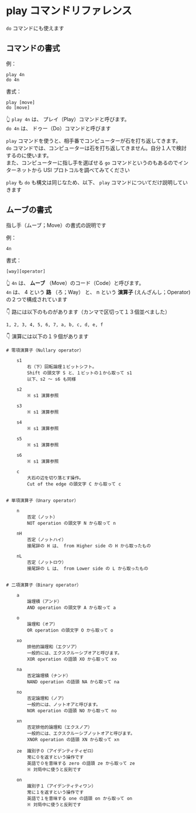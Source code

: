 # play コマンドリファレンス

`do` コマンドにも使えます


## コマンドの書式

例：  

```
play 4n
do 4n
```

書式：  

```
play [move]
do [move]
```

👆 `play 4n` は、 プレイ（Play）コマンドと呼びます。  
`do 4n` は、 ドゥー（Do）コマンドと呼びます  

`play` コマンドを使うと、相手番でコンピューターが石を打ち返してきます。  
`do` コマンドでは、コンピューターは石を打ち返してきません。自分１人で検討するのに使います。  
また、コンピューターに指し手を選ばせる `go` コマンドというのもあるのでインターネットから USI プロトコルを調べてみてください  

`play` も `do` も構文は同じなため、以下、 `play` コマンドについてだけ説明していきます  


## ムーブの書式

指し手（ムーブ；Move）の書式の説明です  

例：  

```
4n
```

書式：  

```
[way][operator]
```

👆 `4n` は、 **ムーブ** （Move）のコード（Code）と呼びます。  
`4n` は、 4 という **路** （ろ；Way） と、 n という **演算子** (えんざんし；Operator) の２つで構成されています  


👇 路には以下のものがあります（カンマで区切って１３個並べました）  

```
1, 2, 3, 4, 5, 6, 7, a, b, c, d, e, f
```

👇 演算には以下の１９個があります

```
# 零項演算子（Nullary operator）

    s1
        右（下）回転論理１ビットシフト。
        Shift の頭文字 S と、１ビットの１から取って s1
        以下、s2 ～ s6 も同様

    s2
        ※ s1 演算参照

    s3
        ※ s1 演算参照

    s4
        ※ s1 演算参照

    s5
        ※ s1 演算参照

    s6
        ※ s1 演算参照

    c
        大石の辺を切り落とす操作。
        Cut of the edge の頭文字 C から取って c


# 単項演算子（Unary operator）

    n
        否定（ノット）
        NOT operation の頭文字 N から取って n

    nH
        否定（ノットハイ）
        接尾辞の H は、 from Higher side の H から取ったもの

    nL
        否定（ノットロウ）
        接尾辞の L は、 from Lower side の L から取ったもの


# 二項演算子（Binary operator）

    a
        論理積（アンド）
        AND operation の頭文字 A から取って a

    o
        論理和（オア）
        OR operation の頭文字 O から取って o

    xo
        排他的論理和（エクソア）
        一般的には、エクスクルーシブオアと呼びます。
        XOR operation の語頭 XO から取って xo

    na
        否定論理積（ナンド）
        NAND operation の語頭 NA から取って na

    no
        否定論理和（ノア）
        一般的には、ノットオアと呼びます。
        NOR operation の語頭 NO から取って no

    xn
        否定排他的論理和（エクスノア）
        一般的には、エクスクルーシブノットオアと呼びます。
        XNOR operation の語頭 XN から取って xn

    ze  識別子０（アイデンティティゼロ）
        常に０を返すという操作です
        英語で０を意味する zero の語頭 ze から取って ze
        ※ 対局中に使うと反則です

    on
        識別子１（アイデンティティワン）
        常に１を返すという操作です
        英語で１を意味する one の語頭 on から取って on
        ※ 対局中に使うと反則です
```

